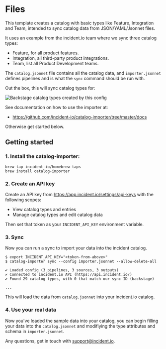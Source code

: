 # Files

This template creates a catalog with basic types like Feature, Integration and
Team, intended to sync catalog data from JSON/YAML/Jsonnet files.

It uses an example from the incident.io team where we sync three catalog types:

- Feature, for all product features.
- Integration, all third-party product integrations.
- Team, list all Product Development teams.

The `catalog.jsonnet` file contains all the catalog data, and `importer.jsonnet`
defines pipelines and is what the `sync` command should be run with.

Out the box, this will sync catalog types for:

![Backstage catalog types created by this config](dashboard.png)

See documentation on how to use the importer at:

- https://github.com/incident-io/catalog-importer/tree/master/docs

Otherwise get started below.

## Getting started

### 1. Install the catalog-importer:

```console
brew tap incident-io/homebrew-taps
brew install catalog-importer
```

### 2. Create an API key

Create an API key from https://app.incident.io/settings/api-keys with the
following scopes:

- View catalog types and entries
- Manage catalog types and edit catalog data

Then set that token as your `INCIDENT_API_KEY` environment variable.

### 3. Sync

Now you can run a sync to import your data into the incident catalog.

```console
$ export INCIDENT_API_KEY="<token-from-above>"
$ catalog-importer sync --config importer.jsonnet --allow-delete-all

✔ Loaded config (3 pipelines, 3 sources, 3 outputs)
✔ Connected to incident.io API (https://api.incident.io/)
✔ Found 29 catalog types, with 0 that match our sync ID (backstage)

...
```

This will load the data from `catalog.jsonnet` into your incident.io catalog.

### 4. Use your real data

Now you've loaded the sample data into your catalog, you can begin filling your
data into the `catalog.jsonnet` and modifiying the type attributes and schema in
`importer.jsonnet`.

Any questions, get in touch with support@incident.io.
